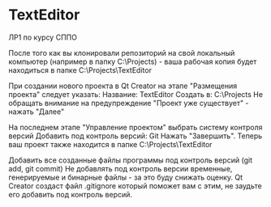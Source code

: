 # TextEditor
ЛР1 по курсу СППО

После того как вы клонировали репозиторий на свой локальный компьютер (например в папку C:\Projects) - ваша рабочая копия будет находиться в папке
C:\Projects\TextEditor

При создании нового проекта в Qt Creator на этапе "Размещения проекта" следует указать:
 Название: TextEditor
 Создать в: C:\Projects
Не обращать внимание на предупреждение "Проект уже существует" - нажать "Далее"

На последнем этапе "Управление проектом" выбрать систему контроля версий
 Добавить под контроль версий: Git
Нажать "Завершить". 
Теперь ваш проект также находится в папке C:\Projects\TextEditor

Добавить все созданные файлы программы под контроль версий (git add, git commit)
Не добавлять под контроль версии временные, генерируемые и бинарные файлы - за это буду снижать оценку.
Qt Creator создаст файл .gitignore который поможет вам с этим, не заудьте его добавить под контроль версий.

